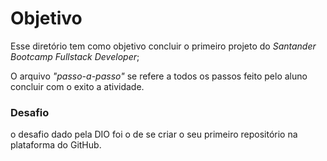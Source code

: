 # Objetivo

Esse diretório tem como objetivo concluir o primeiro projeto do *Santander Bootcamp Fullstack Developer*;

O arquivo *"passo-a-passo"* se refere a todos os passos feito pelo aluno concluir com o exito a atividade.

### Desafio
 
o desafio dado pela DIO foi o de se criar o seu primeiro repositório na plataforma do GitHub.
 